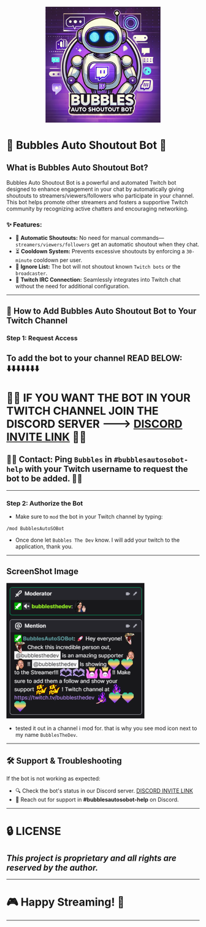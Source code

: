 <p align="center">
  <img src="https://github.com/KernFerm/Bubbles-Auto-SO-Bot/blob/main/bubbles-auto-so-bot.png" width="300" alt="Bubbles Auto Shoutout Bot Logo">
</p>

# 🚀 Bubbles Auto Shoutout Bot 🎉

## What is Bubbles Auto Shoutout Bot?
Bubbles Auto Shoutout Bot is a powerful and automated Twitch bot designed to enhance engagement in your chat by automatically giving shoutouts to streamers/viewers/followers who participate in your channel. This bot helps promote other streamers and fosters a supportive Twitch community by recognizing active chatters and encouraging networking.

### ✨ Features:
- 🤖 **Automatic Shoutouts:** No need for manual commands—`streamers/viewers/followers` get an automatic shoutout when they chat.
- ⏳ **Cooldown System:** Prevents excessive shoutouts by enforcing a `30-minute` cooldown per user.
- 🚫 **Ignore List:** The bot will not shoutout known `Twitch bots` or the `broadcaster`.
- 🔗 **Twitch IRC Connection:** Seamlessly integrates into Twitch chat without the need for additional configuration.
---

## 📌 How to Add Bubbles Auto Shoutout Bot to Your Twitch Channel

### Step 1: Request Access
To add the bot to your channel READ BELOW:
⬇️⬇️⬇️⬇️⬇️⬇️⬇️
---
# 🚨🚨 **IF YOU WANT THE BOT IN YOUR TWITCH CHANNEL JOIN THE DISCORD SERVER ---> [DISCORD INVITE LINK](https://discord.gg/eCGpWUf5aR)** 🚨🚨
## 🚨🚨 **Contact:** Ping `Bubbles` in **`#bubblesautosobot-help`** with your Twitch username to request the bot to be added. 🚨🚨
---
### Step 2: Authorize the Bot

- Make sure to `mod` the bot in your Twitch channel by typing:
```
/mod BubblesAutoSOBot
```
- Once done let `Bubbles The Dev` know. I will add your twitch to the application, thank you.
---

## ScreenShot Image
<p align="left">
  <img src="https://github.com/KernFerm/Bubbles-Auto-SO-Bot/blob/main/image-1.png" width="360" alt="screenshot">
</p>


- tested it out in a channel i mod for. that is why you see mod icon next to my name `BubblesTheDev`.

---

## 🛠️ Support & Troubleshooting
If the bot is not working as expected:
- 🔍 Check the bot's status in our Discord server. [DISCORD INVITE LINK](https://discord.gg/eCGpWUf5aR)
- 💬 Reach out for support in **#bubblesautosobot-help** on Discord.

---
# 🔒 LICENSE
## ***This project is proprietary and all rights are reserved by the author.***
---
# 🎮 **Happy Streaming!** 🚀
---
